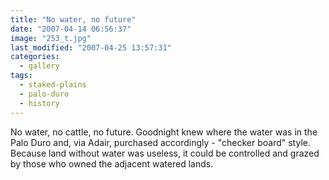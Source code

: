 ```yaml
---
title: "No water, no future"
date: "2007-04-14 06:56:37"
image: "253_t.jpg"
last_modified: "2007-04-25 13:57:31"
categories:
  - gallery
tags:
  - staked-plains
  - palo-duro
  - history  
---
```


No water, no cattle, no future. Goodnight knew where the water was in the Palo Duro and, via Adair, purchased accordingly - "checker board" style. Because land without water was useless, it could be controlled and grazed by those who owned the adjacent watered lands.
